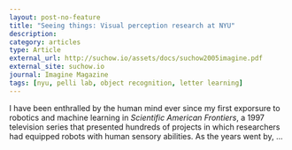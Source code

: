 ```yaml
---
layout: post-no-feature
title: "Seeing things: Visual perception research at NYU"
description:
category: articles
type: Article
external_url: http://suchow.io/assets/docs/suchow2005imagine.pdf
external_site: suchow.io
journal: Imagine Magazine
tags: [nyu, pelli lab, object recognition, letter learning]
---
```


I have been enthralled by the human mind ever since my first exporsure to robotics and machine learning in *Scientific American Frontiers*, a 1997 television series that presented hundreds of projects in which researchers had equipped robots with human sensory abilities. As the years went by, ...
